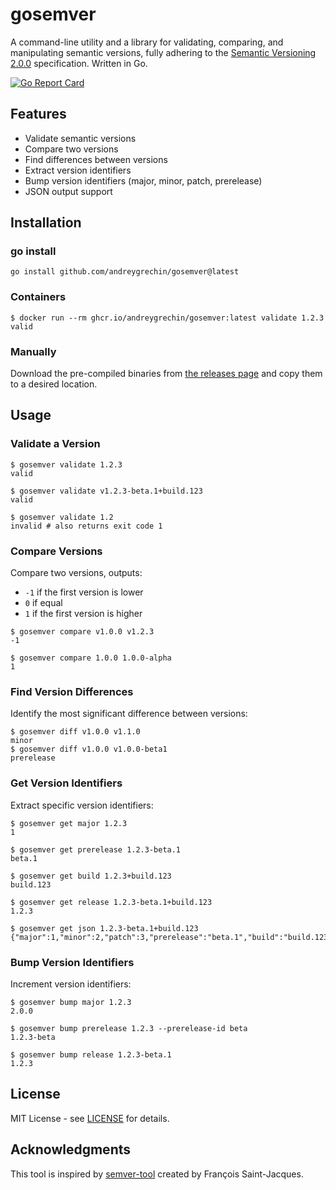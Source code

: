 # gosemver

A command-line utility and a library for validating, comparing, and manipulating semantic versions,
fully adhering to the [Semantic Versioning 2.0.0](https://semver.org) specification. Written in Go.

[![Go Report Card](https://goreportcard.com/badge/github.com/andreygrechin/gosemver)](https://goreportcard.com/report/github.com/andreygrechin/gosemver)

## Features

- Validate semantic versions
- Compare two versions
- Find differences between versions
- Extract version identifiers
- Bump version identifiers (major, minor, patch, prerelease)
- JSON output support

## Installation

### go install

```shell
go install github.com/andreygrechin/gosemver@latest
```

### Containers

```shell
$ docker run --rm ghcr.io/andreygrechin/gosemver:latest validate 1.2.3
valid
```

### Manually

Download the pre-compiled binaries from
[the releases page](https://github.com/andreygrechin/gosemver/releases/) and copy them to a desired
location.

## Usage

### Validate a Version

```shell
$ gosemver validate 1.2.3
valid

$ gosemver validate v1.2.3-beta.1+build.123
valid

$ gosemver validate 1.2
invalid # also returns exit code 1
```

### Compare Versions

Compare two versions, outputs:

- `-1` if the first version is lower
- `0` if equal
- `1` if the first version is higher

```shell
$ gosemver compare v1.0.0 v1.2.3
-1

$ gosemver compare 1.0.0 1.0.0-alpha
1
```

### Find Version Differences

Identify the most significant difference between versions:

```shell
$ gosemver diff v1.0.0 v1.1.0
minor
$ gosemver diff v1.0.0 v1.0.0-beta1
prerelease
```

### Get Version Identifiers

Extract specific version identifiers:

```shell
$ gosemver get major 1.2.3
1

$ gosemver get prerelease 1.2.3-beta.1
beta.1

$ gosemver get build 1.2.3+build.123
build.123

$ gosemver get release 1.2.3-beta.1+build.123
1.2.3

$ gosemver get json 1.2.3-beta.1+build.123
{"major":1,"minor":2,"patch":3,"prerelease":"beta.1","build":"build.123","release":"1.2.3"}
```

### Bump Version Identifiers

Increment version identifiers:

```shell
$ gosemver bump major 1.2.3
2.0.0

$ gosemver bump prerelease 1.2.3 --prerelease-id beta
1.2.3-beta

$ gosemver bump release 1.2.3-beta.1
1.2.3
```

## License

MIT License - see [LICENSE](LICENSE) for details.

## Acknowledgments

This tool is inspired by [semver-tool](https://github.com/fsaintjacques/semver-tool) created by
François Saint-Jacques.
